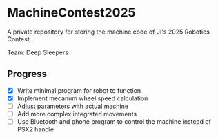 # MachineContest2025

A private repository for storing the machine code of JI's 2025 Robotics Contest.

Team: Deep Sleepers

## Progress

- [x] Write minimal program for robot to function
- [x] Implement mecanum wheel speed calculation
- [ ] Adjust parameters with actual machine
- [ ] Add more complex integrated movements
- [ ] Use Bluetooth and phone program to control the machine instead of PSX2 handle
